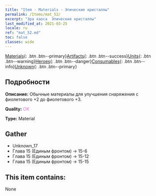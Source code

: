 ```yaml
---
title: "Item - Materials - Эпические кристаллы"
permalink: /Items/mat_52/
excerpt: "Эра хаоса  Эпические кристаллы"
last_modified_at: 2021-03-25
locale: ru
ref: "mat_52.md"
toc: false
classes: wide
---
```

 [Materials](/ru/Items/){: .btn .btn--primary}[Artifacts](/ru/Items/Artifacts/){: .btn .btn--success}[Units](/ru/Items/Units/){: .btn .btn--warning}[Heroes](/ru/Items/Heroes/){: .btn .btn--danger}[Consumables](/ru/Items/Consumables/){: .btn .btn--info}[Unknown](/ru/Items/Unknown/){: .btn .btn--primary}

## Подробности
 **Описание:** Обычные материалы для улучшения снаряжения c фиолетового +2 до фиолетового +3.

 **Quality:** <span style="color: #DA70D6">OK</span>

 **Type:** Material

## Gather

*    Unknown_17 
*    Глава 15 (Единым фронтом) -> 15-6 
*    Глава 15 (Единым фронтом) -> 15-12 
*    Глава 15 (Единым фронтом) -> 15-15 

## This item contains:

  None

